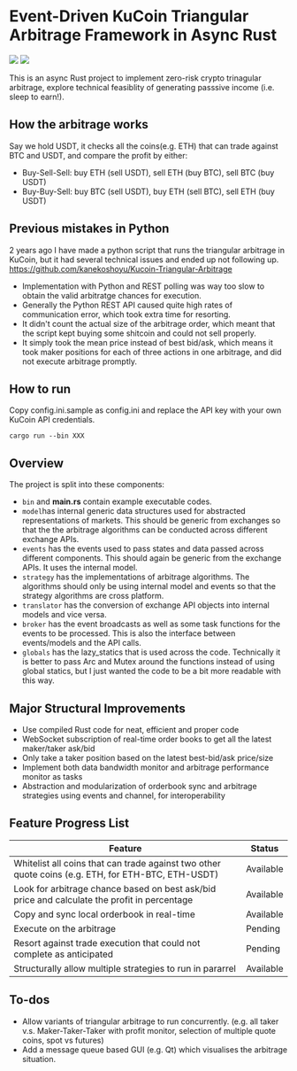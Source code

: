 # Event-Driven KuCoin Triangular Arbitrage Framework in Async Rust
[![](https://img.shields.io/crates/v/kucoin-arbitrage)](https://crates.io/crates/kucoin-arbitrage)
[![](https://img.shields.io/github/license/kanekoshoyu/kucoin_arbitrage)](https://github.com/kanekoshoyu/kucoin_arbitrage/blob/master/LICENSE)

This is an async Rust project to implement zero-risk crypto trinagular arbitrage, explore technical feasiblity of generating passsive income (i.e. sleep to earn!).  
## How the arbitrage works
Say we hold USDT, it checks all the coins(e.g. ETH) that can trade against BTC and USDT, and compare the profit by either:  
- Buy-Sell-Sell: buy ETH (sell USDT), sell ETH (buy BTC), sell BTC (buy USDT)  
- Buy-Buy-Sell: buy BTC (sell USDT), buy ETH (sell BTC), sell ETH (buy USDT)  
  
## Previous mistakes in Python
2 years ago I have made a python script that runs the triangular arbitrage in KuCoin, but it had several technical issues and ended up not following up.  
https://github.com/kanekoshoyu/Kucoin-Triangular-Arbitrage  
- Implementation with Python and REST polling was way too slow to obtain the valid arbitratge chances for execution.
- Generally the Python REST API caused quite high rates of communication error, which took extra time for resorting.
- It didn't count the actual size of the arbitrage order, which meant that the script kept buying some shitcoin and could not sell properly.
- It simply took the mean price instead of best bid/ask, which means it took maker positions for each of three actions in one arbitrage, and did not execute arbitrage promptly.
## How to run
Copy config.ini.sample as config.ini and replace the API key with your own KuCoin API credentials.  
```
cargo run --bin XXX  
```
## Overview
The project is split into these components:
- `bin` and **main.rs** contain example executable codes.
- `model`has internal generic data structures used for abstracted representations of markets. This should be generic from exchanges so that the the arbitrage algorithms can be conducted across different exchange APIs.
- `events` has the events used to pass states and data passed across different components. This should again be generic from the exchange APIs. It uses the internal model.
- `strategy` has the implementations of arbitrage algorithms. The algorithms should only be using internal model and events so that the strategy algorithms are cross platform. 
- `translator` has the conversion of exchange API objects into internal models and vice versa.
- `broker` has the event broadcasts as well as some task functions for the events to be processed. This is also the interface between events/models and the API calls.
- `globals` has the lazy_statics that is used across the code. Technically it is better to pass Arc and Mutex around the functions instead of using global statics, but I just wanted the code to be a bit more readable with this way.
  
## Major Structural Improvements
- Use compiled Rust code for neat, efficient and proper code
- WebSocket subscription of real-time order books to get all the latest maker/taker ask/bid
- Only take a taker position based on the latest best-bid/ask price/size
- Implement both data bandwidth monitor and arbitrage performance monitor as tasks
- Abstraction and modularization of orderbook sync and arbitrage strategies using events and channel, for interoperability
  
## Feature Progress List
| Feature                                                                                            | Status    |
| -------------------------------------------------------------------------------------------------- | --------- |
| Whitelist all coins that can trade against two other quote coins (e.g. ETH, for ETH-BTC, ETH-USDT) | Available |
| Look for arbitrage chance based on best ask/bid price and calculate the profit in percentage       | Available |
| Copy and sync local orderbook in real-time                                                         | Available |
| Execute on the arbitrage                                                                           | Pending   |
| Resort against trade execution that could not complete as anticipated                              | Pending   |
| Structurally allow multiple strategies to run in pararrel                                          | Available |
  
## To-dos
- Allow variants of triangular arbitrage to run concurrently. (e.g. all taker v.s. Maker-Taker-Taker with profit monitor, selection of multiple quote coins, spot vs futures)
- Add a message queue based GUI (e.g. Qt) which visualises the arbitrage situation.